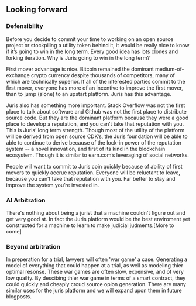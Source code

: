 ## Looking forward

### Defensibility

Before you decide to commit your time to working on an open source project or stockpiling a utility token behind it, it would be really nice to know if it’s going to win in the long term. Every good idea has lots clones and forking iteration. Why is Juris going to win in the long term?

First mover advantage is nice. Bitcoin remained the dominant medium-of-exchange crypto currency despite thousands of competitors, many of which are technically superior. If all of the interested parties commit to the first mover, everyone has more of an incentive to improve the first mover, than to jump \(alone\) to an upstart platform. Juris has this advantage.

Juris also has something more important. Stack Overflow was not the first place to talk about software and Github was not the first place to distribute source code. But they are the dominant platform because they were a good place to develop a reputation, and you can’t take that reputation with you. This is Juris’ long term strength. Though most of the utility of the platform will be derived from open source CDK’s, the Juris foundation will be able to able to continue to derive because of the lock-in power of the reputation system -- a novel innovation, and first of its kind in the blockchain ecosystem. Though it is similar to earn.com’s leveraging of social networks.

People will want to commit to Juris coin quickly because of ability of first movers to quickly accrue reputation. Everyone will be reluctant to leave, because you can’t take that reputation with you. Far better to stay and improve the system you’re invested in.

### AI Arbitration

There's nothing about being a jurist that a machine couldn't figure out and get very good at. In fact the Juris platform would be the best enviroment yet constructed for a machine to learn to make judicial judments.\[More to come\]

### Beyond arbitration

In preperation for a trial, lawyers will often 'war game' a case. Generating a model of everything that could happen at a trial, as well as modeling thier optimal resonse. These war games are often slow, expensive, and of very low quailty. By descibing thier war game in terms of a smart contract, they could quickly and cheaply croud source opion generation. There are many similar uses for the juris platform and we will expand upon them in future blogposts.

